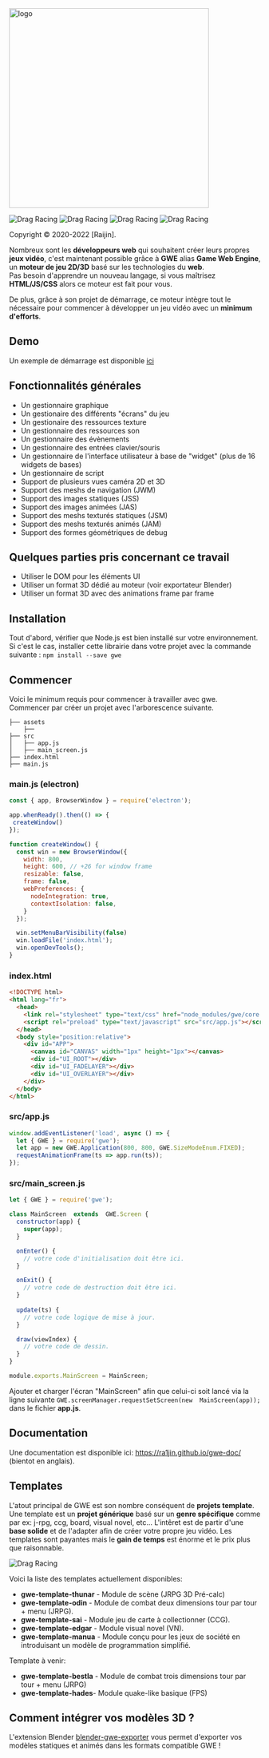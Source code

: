 <img src="https://ra1jin.github.io/images/gwe_logo.png" alt="logo" width="400"/>

![Drag Racing](https://img.shields.io/badge/lang-javascript-f39f37) ![Drag Racing](https://img.shields.io/badge/npm-v1.0.1-blue) ![Drag Racing](https://img.shields.io/badge/release-v1.0.1-blue) ![Drag Racing](https://img.shields.io/badge/dependencies-electron-brightgreen) 

Copyright © 2020-2022 [Raijin].

Nombreux sont les **développeurs web** qui souhaitent créer leurs propres **jeux vidéo**, c'est maintenant possible grâce à **GWE** alias **Game Web Engine**, un **moteur de jeu 2D/3D** basé sur les technologies du **web**.  
Pas besoin d'apprendre un nouveau langage, si vous maîtrisez **HTML/JS/CSS** alors ce moteur est fait pour vous.

De plus, grâce à son projet de démarrage, ce moteur intègre tout le nécessaire pour commencer à développer un jeu vidéo avec un **minimum d'efforts**.

## Demo
Un exemple de démarrage est disponible [ici](https://github.com/ra1jin/gwe-template-boilerplate)    

## Fonctionnalités générales
- Un gestionnaire graphique
- Un gestionaire des différents "écrans" du jeu
- Un gestionaire des ressources texture
- Un gestionnaire des ressources son
- Un gestionnaire des évènements
- Un gestionnaire des entrées clavier/souris
- Un gestionnaire de l'interface utilisateur à base de "widget" (plus de 16 widgets de bases)
- Un gestionnaire de script
- Support de plusieurs vues caméra 2D et 3D
- Support des meshs de navigation (JWM)
- Support des images statiques (JSS)
- Support des images animées (JAS)
- Support des meshs texturés statiques (JSM)
- Support des meshs texturés animés (JAM)
- Support des formes géométriques de debug

## Quelques parties pris concernant ce travail
- Utiliser le DOM pour les éléments UI
- Utiliser un format 3D dédié au moteur (voir exportateur Blender)
- Utiliser un format 3D avec des animations frame par frame

## Installation
Tout d'abord, vérifier que Node.js est bien installé sur votre environnement.  
Si c'est le cas, installer cette librairie dans votre projet avec la commande suivante : ```npm install --save gwe```

## Commencer
Voici le minimum requis pour commencer à travailler avec gwe.  
Commencer par créer un projet avec l'arborescence suivante.
```
├── assets
    ├──
├── src
│   ├── app.js
│   ├── main_screen.js
├── index.html
├── main.js
```

### main.js (electron)
```js
const { app, BrowserWindow } = require('electron');

app.whenReady().then(() => {
 createWindow()
});

function createWindow() {
  const win = new BrowserWindow({
    width: 800,
    height: 600, // +26 for window frame
    resizable: false,
    frame: false,
    webPreferences: {
      nodeIntegration: true,
      contextIsolation: false,
    }
  });

  win.setMenuBarVisibility(false)
  win.loadFile('index.html');
  win.openDevTools();
}
```

### index.html
```html
<!DOCTYPE html>
<html lang="fr">
  <head>
    <link rel="stylesheet" type="text/css" href="node_modules/gwe/core.css" />
    <script rel="preload" type="text/javascript" src="src/app.js"></script>
  </head>
  <body style="position:relative">
    <div id="APP">
      <canvas id="CANVAS" width="1px" height="1px"></canvas>
      <div id="UI_ROOT"></div>
      <div id="UI_FADELAYER"></div>
      <div id="UI_OVERLAYER"></div>
    </div>
  </body>
</html>
```

### src/app.js
```js
window.addEventListener('load', async () => {
  let { GWE } = require('gwe');
  let app = new GWE.Application(800, 800, GWE.SizeModeEnum.FIXED);
  requestAnimationFrame(ts => app.run(ts));
});
```

### src/main_screen.js
```js
let { GWE } = require('gwe');

class MainScreen  extends  GWE.Screen {
  constructor(app) {
    super(app);
  }

  onEnter() {
    // votre code d'initialisation doit être ici.
  }

  onExit() {
    // votre code de destruction doit être ici.
  }
	
  update(ts) {
    // votre code logique de mise à jour.
  }

  draw(viewIndex) {
    // votre code de dessin.
  }
}

module.exports.MainScreen = MainScreen;
```

Ajouter et charger l'écran "MainScreen" afin que celui-ci soit lancé via la ligne suivante ```GWE.screenManager.requestSetScreen(new  MainScreen(app));``` dans le fichier **app.js**.  

## Documentation
Une documentation est disponible ici: https://ra1jin.github.io/gwe-doc/ (bientot en anglais).

## Templates
L'atout principal de GWE est son nombre conséquent de **projets template**.
Une template est un **projet générique** basé sur un **genre spécifique** comme par ex: j-rpg, ccg, board, visual novel, etc...
L'intêret est de partir d'une **base solide** et de l'adapter afin de créer votre propre jeu vidéo.
Les templates sont payantes mais le **gain de temps** est énorme et le prix plus que raisonnable.

![Drag Racing](https://ra1jin.github.io/images/gwe_board.png)

Voici la liste des templates actuellement disponibles:
- **gwe-template-thunar** - Module de scène (JRPG 3D Pré-calc)
- **gwe-template-odin** - Module de combat deux dimensions tour par tour + menu (JRPG).
- **gwe-template-sai** - Module jeu de carte à collectionner (CCG).
- **gwe-template-edgar** - Module visual novel (VN).
- **gwe-template-manua** - Module conçu pour les jeux de société en introduisant un modèle de programmation simplifié.

Template à venir:
- **gwe-template-bestla** - Module de combat trois dimensions tour par tour + menu (JRPG)
- **gwe-template-hades**- Module quake-like basique (FPS)

## Comment intégrer vos modèles 3D ?
L'extension Blender [blender-gwe-exporter](https://github.com/ra1jin/blender-gwe-exporter) vous permet d'exporter vos modèles statiques et animés dans les formats compatible GWE !
